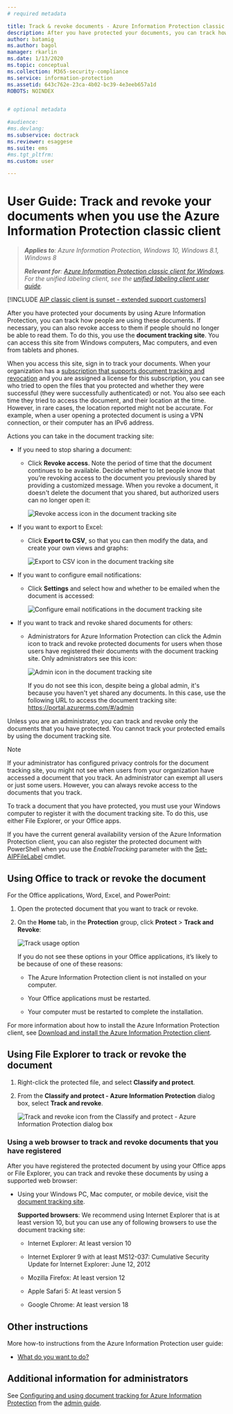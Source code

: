 ```yaml
---
# required metadata

title: Track & revoke documents - Azure Information Protection classic client
description: After you have protected your documents, you can track how people are using them. If necessary, you can also revoke access to these documents if people should no longer be able to read them. 
author: batamig
ms.author: bagol
manager: rkarlin
ms.date: 1/13/2020
ms.topic: conceptual
ms.collection: M365-security-compliance
ms.service: information-protection
ms.assetid: 643c762e-23ca-4b02-bc39-4e3eeb657a1d
ROBOTS: NOINDEX


# optional metadata

#audience:
#ms.devlang:
ms.subservice: doctrack
ms.reviewer: esaggese
ms.suite: ems
#ms.tgt_pltfrm:
ms.custom: user

---
```


# User Guide: Track and revoke your documents when you use the Azure Information Protection classic client

>***Applies to**: Azure Information Protection, Windows 10, Windows 8.1, Windows 8*
>
>***Relevant for**: [Azure Information Protection classic client for Windows](../faqs.md#whats-the-difference-between-the-azure-information-protection-classic-and-unified-labeling-clients). For the unified labeling client, see the [unified labeling client user guide](revoke-access-user.md).*

[!INCLUDE [AIP classic client is sunset - extended support customers](../includes/classic-client-sunset-extended-support.md)]

After you have protected your documents by using Azure Information Protection, you can track how people are using these documents. If necessary, you can also revoke access to them if people should no longer be able to read them. To do this, you use the **document tracking site**. You can access this site from Windows computers, Mac computers, and even from tablets and phones.

When you access this site, sign in to track your documents. When your organization has a [subscription that supports document tracking and revocation](https://www.microsoft.com/cloud-platform/azure-information-protection-features) and you are assigned a license for this subscription, you can see who tried to open the files that you protected and whether they were successful (they were successfully authenticated) or not. You also see each time they tried to access the document, and their location at the time. However, in rare cases, the location reported might not be accurate. For example, when a user opening a protected document is using a VPN connection, or their computer has an IPv6 address.

Actions you can take in the document tracking site:

- If you need to stop sharing a document: 
    
    - Click **Revoke access**. Note the period of time that the document continues to be available. Decide whether to let people know that you’re revoking access to the document you previously shared by providing a customized message. When you revoke a document, it doesn't delete the document that you shared, but authorized users can no longer open it:
        
        ![Revoke access icon in the document tracking site](../media/tracking-site-revoke-access-icon.png)
        
- If you want to export to Excel: 
    
    - Click **Export to CSV**, so that you can then modify the data, and create your own views and graphs:
         
        ![Export to CSV icon in the document tracking site](../media/tracking-site-export-icon.png)
         
- If you want to configure email notifications: 
     
    - Click **Settings** and select how and whether to be emailed when the document is accessed:
        
        ![Configure email notifications in the document tracking site](../media/tracking-site-settings-email.png)

- If you want to track and revoke shared documents for others:
    
    - Administrators for Azure Information Protection can click the Admin icon to track and revoke protected documents for users when those users have registered their documents with the document tracking site. Only administrators see this icon:
        
        ![Admin icon in the document tracking site](../media/tracking-site-admin-icon.png)
        
        If you do not see this icon, despite being a global admin, it's because you haven't yet shared any documents. In this case, use the following URL to access the document tracking site: https://portal.azurerms.com/#/admin

Unless you are an administrator, you can track and revoke only the documents that you have protected. You cannot track your protected emails by using the document tracking site.

> [!NOTE] 
> If your administrator has configured privacy controls for the document tracking site, you might not see when users from your organization have accessed a document that you track. An administrator can exempt all users or just some users. However, you can always revoke access to the documents that you track.

To track a document that you have protected, you must use your Windows computer to register it with the document tracking site. To do this, use either File Explorer, or your Office apps.

If you have the current general availability version of the Azure Information Protection client, you can also register the protected document with PowerShell when you use the *EnableTracking* parameter with the [Set-AIPFileLabel](/powershell/azureinformationprotection/vlatest/set-aipfilelabel) cmdlet.

## Using Office to track or revoke the document

For the Office applications, Word, Excel, and PowerPoint: 

1. Open the protected document that you want to track or revoke.

2. On the **Home** tab, in the **Protection** group, click **Protect** > **Track and Revoke**:

    ![Track usage option](../media/track-usage-callout.png)
    
    If you do not see these options in your Office applications, it’s likely to be because of one of these reasons:
    
    - The Azure Information Protection client is not installed on your computer.
    
    - Your Office applications must be restarted.
    
    - Your computer must be restarted to complete the installation.
    
For more information about how to install the Azure Information Protection client, see [Download and install the Azure Information Protection client](install-client-app.md).

## Using File Explorer to track or revoke the document

1. Right-click the protected file, and select **Classify and protect**.

2. From the **Classify and protect - Azure Information Protection** dialog box, select **Track and revoke**.

    ![Track and revoke icon from the Classify and protect - Azure Information Protection dialog box](../media/track-and-revoke.png)


### Using a web browser to track and revoke documents that you have registered

After you have registered the protected document by using your Office apps or File Explorer, you can track and revoke these documents by using a supported web browser:

- Using your Windows PC, Mac computer, or mobile device, visit the [document tracking site](https://go.microsoft.com/fwlink/?LinkId=529562).

    **Supported browsers**: We recommend using Internet Explorer that is at least version 10, but you can use any of following browsers to use the document tracking site:

    - Internet Explorer: At least version 10

    - Internet Explorer 9 with at least MS12-037: Cumulative Security Update for Internet Explorer: June 12, 2012

    - Mozilla Firefox: At least version 12

    - Apple Safari 5: At least version 5

    - Google Chrome: At least version 18


## Other instructions
More how-to instructions from the Azure Information Protection user guide:

- [What do you want to do?](client-user-guide.md#what-do-you-want-to-do)

## Additional information for administrators    
See [Configuring and using document tracking for Azure Information Protection](client-admin-guide-document-tracking.md) from the [admin guide](client-admin-guide.md).
